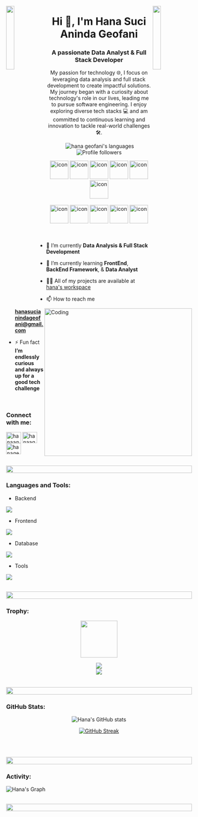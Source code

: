 
<img align="left" src="https://user-images.githubusercontent.com/65187002/144930161-2f783401-8d27-4fdf-a2f7-cc0ba32f1f1f.gif" width="21%" style="display:inline;"><img align="right" src="https://user-images.githubusercontent.com/65187002/144930161-2f783401-8d27-4fdf-a2f7-cc0ba32f1f1f.gif" width="21%" style="display:inline;">

<h1 align="center">Hi 👋, I'm Hana Suci Aninda Geofani</h1>
<h3 align="center">A passionate Data Analyst & Full Stack Developer </h3>
<p align="center">My passion for technology 🌐, I focus on leveraging data analysis and full stack development to create impactful solutions. My journey began with a curiosity about technology's role in our lives, leading me to pursue software engineering. I enjoy exploring diverse tech stacks 💻 and am committed to continuous learning and innovation to tackle real-world challenges 🛠️.</p>

<p align="center"> 
 <img src="https://komarev.com/ghpvc/?username=hanaageofanii&label=Profile%20views&color=0e75b6&style=flat" alt="" /> 
 <img src="https://img.shields.io/badge/Languages-Python | Java | PHP | Typescript | Node | React -green.svg" alt="hana geofani's languages" />
 <img alt="Profile followers" src="https://img.shields.io/github/followers/hanaageofanii">
</p>

<div align="center">
  <img src="https://techstack-generator.vercel.app/java-icon.svg" alt="icon" width="50" height="50" />
  <img src="https://techstack-generator.vercel.app/python-icon.svg" alt="icon" width="50" height="50" />
  <img src="https://techstack-generator.vercel.app/ts-icon.svg" alt="icon" width="50" height="50" />
  <img src="https://techstack-generator.vercel.app/js-icon.svg" alt="icon"width="50" height="50" />
  <img src="https://techstack-generator.vercel.app/react-icon.svg" alt="icon" width="50" height="50" />
 <img src="https://techstack-generator.vercel.app/mysql-icon.svg" alt="icon" width="50" height="50" />
</div>

<br>

<div align="center">
  <img src="https://techstack-generator.vercel.app/docker-icon.svg" alt="icon" width="50" height="50" />
  <img src="https://techstack-generator.vercel.app/aws-icon.svg" alt="icon" width="50" height="50" />
  <img src="https://techstack-generator.vercel.app/github-icon.svg" alt="icon" width="50" height="50" />
  <img src="https://techstack-generator.vercel.app/prettier-icon.svg" alt="icon" width="50" height="50" />
  <img src="https://techstack-generator.vercel.app/restapi-icon.svg" alt="icon" width="50" height="50" />
</div>

<img align="right" alt="Coding" width="400" src="https://user-images.githubusercontent.com/74038190/229223263-cf2e4b07-2615-4f87-9c38-e37600f8381a.gif">
<br><br>

- 🔭 I’m currently **Data Analysis & Full Stack Development**

- 🌱 I’m currently learning **FrontEnd**, **BackEnd Framework**, & **Data Analyst**

- 👨‍💻 All of my projects are available at [hana's workspace](https://github.com/hanaageofanii)

- 📫 How to reach me **hanasucianindageofani@gmail.com**

- ⚡ Fun fact **I’m endlessly curious and always up for a good tech challenge**

<br>
<h3 align="left">Connect with me:</h3>
<p align="left">
<a href="https://www.linkedin.com/in/hanageofani/" target="blank"><img align="center" src="https://raw.githubusercontent.com/rahuldkjain/github-profile-readme-generator/master/src/images/icons/Social/linked-in-alt.svg" alt="hanaageofanii" height="30" width="40" /></a>
<a href="https://instagram.com/hanageofani" target="blank"><img align="center" src="https://raw.githubusercontent.com/rahuldkjain/github-profile-readme-generator/master/src/images/icons/Social/instagram.svg" alt="hanaageofanii" height="30" width="40" /></a>
<a href="https://www.youtube.com/@hanasucianindageofani" target="blank"><img align="center" src="https://raw.githubusercontent.com/rahuldkjain/github-profile-readme-generator/master/src/images/icons/Social/youtube.svg" alt="hanageofani" height="30" width="40" /></a>
</p>
<br>

<img src="https://i.imgur.com/dBaSKWF.gif" height="20" width="100%">

<h3 align="left">Languages and Tools:</h3>

- Backend
<p align="left">
  <a href="https://skillicons.dev">
    <img src="https://skillicons.dev/icons?i=php,laravel,filament,java,nodejs,py,c++,C#,express,nestjs" />
  </a>
</p>

- Frontend
<p align="left">
  <a href="https://skillicons.dev">
    <img src="https://skillicons.dev/icons?i=ts,js,react,nextjs,bootstrap,tailwind" />
  </a>
</p>

- Database
<p align="left">
  <a href="https://skillicons.dev">
    <img src="https://skillicons.dev/icons?i=mongodb,mysql,postgresql" />
  </a>
</p>

- Tools
<p align="left">
  <a href="https://skillicons.dev">
    <img src="https://skillicons.dev/icons?i=git,github,docker,figma,xd,idea,vscode,grafana,postman,linux" />
  </a>
</p>

<br/>

<img src="https://i.imgur.com/dBaSKWF.gif" height="20" width="100%">

<h3 align="left">Trophy:</h3>

<p align="center">
<img src="https://media.tenor.com/0ENB5HuTH0gAAAAi/trophy-beker.gif"  width="100px" height="100px"></p>
  
<div align="center">
<img src="https://github-profile-trophy.vercel.app/?username=hanaageofanii&theme=matrix&no-bg=true&no-frame=true&row=1&column=4&title=MultiLanguage,Commits,PullRequest,Reviews">
 </div>

<div align="center">
<img src="https://github-profile-trophy.vercel.app/?username=hanaageofanii&theme=matrix&no-bg=true&no-frame=true&row=1&column=4&title=Repositories,Organizations,Stars,Followers">
 </div>
 <br><br>

<img src="https://i.imgur.com/dBaSKWF.gif" height="20" width="100%">

<h3 align="left">GitHub Stats:</h3>
<div align="center">
 
![Hana's GitHub stats](https://github-readme-stats.vercel.app/api?username=hanaageofanii&theme=radical&show_icons=true&show=reviews,prs_merged,prs_merged_percentage&hide=contribs,issues&bg_color=0D1117&title_color=FF69B4&text_color=FFFFFF&icon_color=FF69B4)

[![GitHub Streak](https://streak-stats.demolab.com/?user=hanaageofanii&theme=dark&ring=FF69B4&fire=FF69B4&currStreakLabel=FFFFFF&currStreakNum=FF69B4&sideLabels=FFFFFF&sideLabel=FF69B4)](https://git.io/streak-stats)

</div>

<br><br>

<img src="https://i.imgur.com/dBaSKWF.gif" height="20" width="100%">

<h3 align="left">Activity:</h3>

![Hana's Graph](https://github-readme-activity-graph.vercel.app/graph?username=hanaageofanii&custom_title=Hana's%20GitHub%20Activity%20Graph&bg_color=0D1117&color=FF69B4&line=FF69B4&point=FF69B4&area_color=FFFFFF&title_color=FFFFFF&area=true)
<br><br>

<img src="https://i.imgur.com/dBaSKWF.gif" height="20" width="100%">
